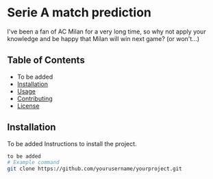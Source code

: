 # Serie A match prediction

I've been a fan of AC Milan for a very long time, so why not apply your knowledge and be happy that Milan will win next game? (or won't...)

## Table of Contents
- To be added
- [Installation](#installation)
- [Usage](#usage)
- [Contributing](#contributing)
- [License](#license)

## Installation
To be added
Instructions to install the project.

```bash
to be added 
# Example command
git clone https://github.com/yourusername/yourproject.git